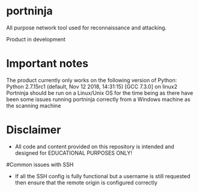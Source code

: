 # portninja
All purpose network tool used for reconnaissance and attacking. 

Product in development

# Important notes
The product currently only works on the following version of Python:
Python 2.7.15rc1 (default, Nov 12 2018, 14:31:15) 
[GCC 7.3.0] on linux2
Portninja should be run on a Linux/Unix OS for the time being as there
have been some issues running portninja correctly from a Windows
machine as the scanning machine

# Disclaimer
- All code and content provided on this repository is intended and designed for EDUCATIONAL PURPOSES ONLY!

#Common issues with SSH

- If all the SSH config is fully functional but a username is still requested then ensure that the remote origin is configured correctly

